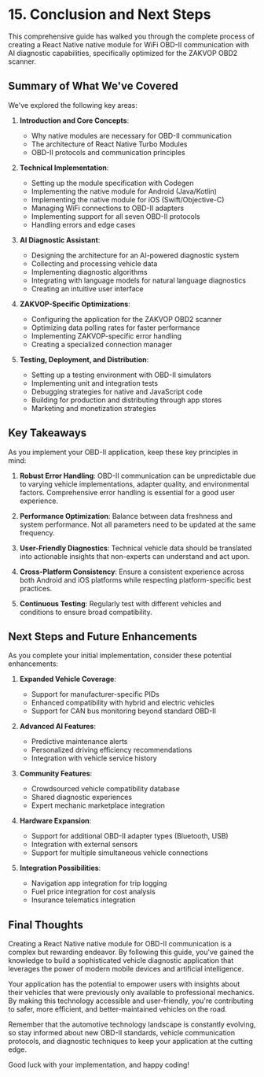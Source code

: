 # 15. Conclusion and Next Steps

This comprehensive guide has walked you through the complete process of creating a React Native native module for WiFi OBD-II communication with AI diagnostic capabilities, specifically optimized for the ZAKVOP OBD2 scanner.

## Summary of What We've Covered

We've explored the following key areas:

1. **Introduction and Core Concepts**:
   - Why native modules are necessary for OBD-II communication
   - The architecture of React Native Turbo Modules
   - OBD-II protocols and communication principles

2. **Technical Implementation**:
   - Setting up the module specification with Codegen
   - Implementing the native module for Android (Java/Kotlin)
   - Implementing the native module for iOS (Swift/Objective-C)
   - Managing WiFi connections to OBD-II adapters
   - Implementing support for all seven OBD-II protocols
   - Handling errors and edge cases

3. **AI Diagnostic Assistant**:
   - Designing the architecture for an AI-powered diagnostic system
   - Collecting and processing vehicle data
   - Implementing diagnostic algorithms
   - Integrating with language models for natural language diagnostics
   - Creating an intuitive user interface

4. **ZAKVOP-Specific Optimizations**:
   - Configuring the application for the ZAKVOP OBD2 scanner
   - Optimizing data polling rates for faster performance
   - Implementing ZAKVOP-specific error handling
   - Creating a specialized connection manager

5. **Testing, Deployment, and Distribution**:
   - Setting up a testing environment with OBD-II simulators
   - Implementing unit and integration tests
   - Debugging strategies for native and JavaScript code
   - Building for production and distributing through app stores
   - Marketing and monetization strategies

## Key Takeaways

As you implement your OBD-II application, keep these key principles in mind:

1. **Robust Error Handling**: OBD-II communication can be unpredictable due to varying vehicle implementations, adapter quality, and environmental factors. Comprehensive error handling is essential for a good user experience.

2. **Performance Optimization**: Balance between data freshness and system performance. Not all parameters need to be updated at the same frequency.

3. **User-Friendly Diagnostics**: Technical vehicle data should be translated into actionable insights that non-experts can understand and act upon.

4. **Cross-Platform Consistency**: Ensure a consistent experience across both Android and iOS platforms while respecting platform-specific best practices.

5. **Continuous Testing**: Regularly test with different vehicles and conditions to ensure broad compatibility.

## Next Steps and Future Enhancements

As you complete your initial implementation, consider these potential enhancements:

1. **Expanded Vehicle Coverage**:
   - Support for manufacturer-specific PIDs
   - Enhanced compatibility with hybrid and electric vehicles
   - Support for CAN bus monitoring beyond standard OBD-II

2. **Advanced AI Features**:
   - Predictive maintenance alerts
   - Personalized driving efficiency recommendations
   - Integration with vehicle service history

3. **Community Features**:
   - Crowdsourced vehicle compatibility database
   - Shared diagnostic experiences
   - Expert mechanic marketplace integration

4. **Hardware Expansion**:
   - Support for additional OBD-II adapter types (Bluetooth, USB)
   - Integration with external sensors
   - Support for multiple simultaneous vehicle connections

5. **Integration Possibilities**:
   - Navigation app integration for trip logging
   - Fuel price integration for cost analysis
   - Insurance telematics integration

## Final Thoughts

Creating a React Native native module for OBD-II communication is a complex but rewarding endeavor. By following this guide, you've gained the knowledge to build a sophisticated vehicle diagnostic application that leverages the power of modern mobile devices and artificial intelligence.

Your application has the potential to empower users with insights about their vehicles that were previously only available to professional mechanics. By making this technology accessible and user-friendly, you're contributing to safer, more efficient, and better-maintained vehicles on the road.

Remember that the automotive technology landscape is constantly evolving, so stay informed about new OBD-II standards, vehicle communication protocols, and diagnostic techniques to keep your application at the cutting edge.

Good luck with your implementation, and happy coding!

